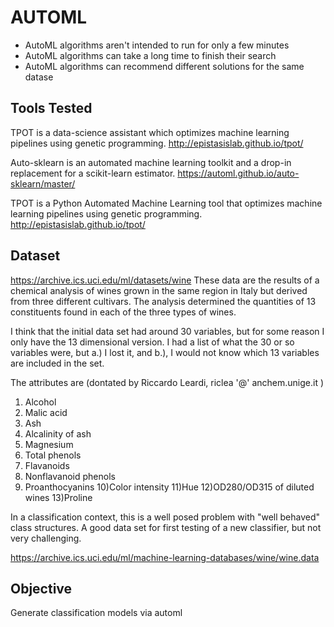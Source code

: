 # AUTOML

* AutoML algorithms aren't intended to run for only a few minutes
* AutoML algorithms can take a long time to finish their search
* AutoML algorithms can recommend different solutions for the same datase

## Tools Tested

TPOT is a data-science assistant which optimizes machine learning pipelines using genetic programming.
http://epistasislab.github.io/tpot/

Auto-sklearn is an automated machine learning toolkit and a drop-in replacement for a scikit-learn estimator.
https://automl.github.io/auto-sklearn/master/

TPOT is a Python Automated Machine Learning tool that optimizes machine learning pipelines using genetic programming.
http://epistasislab.github.io/tpot/

## Dataset
https://archive.ics.uci.edu/ml/datasets/wine
These data are the results of a chemical analysis of wines grown in the same region in Italy but derived from three different cultivars. The analysis determined the quantities of 13 constituents found in each of the three types of wines.

I think that the initial data set had around 30 variables, but for some reason I only have the 13 dimensional version. I had a list of what the 30 or so variables were, but a.) I lost it, and b.), I would not know which 13 variables are included in the set.

The attributes are (dontated by Riccardo Leardi, riclea '@' anchem.unige.it )
1) Alcohol
2) Malic acid
3) Ash
4) Alcalinity of ash
5) Magnesium
6) Total phenols
7) Flavanoids
8) Nonflavanoid phenols
9) Proanthocyanins
10)Color intensity
11)Hue
12)OD280/OD315 of diluted wines
13)Proline

In a classification context, this is a well posed problem with "well behaved" class structures. A good data set for first testing of a new classifier, but not very challenging.

https://archive.ics.uci.edu/ml/machine-learning-databases/wine/wine.data

## Objective
Generate classification models via automl
